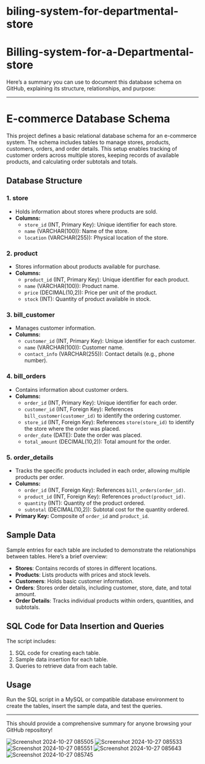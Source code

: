 # biling-system-for-departmental-store

# Billing-system-for-a-Departmental-store

Here’s a summary you can use to document this database schema on GitHub, explaining its structure, relationships, and purpose:

---

# E-commerce Database Schema

This project defines a basic relational database schema for an e-commerce system. The schema includes tables to manage stores, products, customers, orders, and order details. This setup enables tracking of customer orders across multiple stores, keeping records of available products, and calculating order subtotals and totals. 

## Database Structure

### 1. **store**
   - Holds information about stores where products are sold.
   - **Columns:**
     - `store_id` (INT, Primary Key): Unique identifier for each store.
     - `name` (VARCHAR(100)): Name of the store.
     - `location` (VARCHAR(255)): Physical location of the store.

### 2. **product**
   - Stores information about products available for purchase.
   - **Columns:**
     - `product_id` (INT, Primary Key): Unique identifier for each product.
     - `name` (VARCHAR(100)): Product name.
     - `price` (DECIMAL(10,2)): Price per unit of the product.
     - `stock` (INT): Quantity of product available in stock.

### 3. **bill_customer**
   - Manages customer information.
   - **Columns:**
     - `customer_id` (INT, Primary Key): Unique identifier for each customer.
     - `name` (VARCHAR(100)): Customer name.
     - `contact_info` (VARCHAR(255)): Contact details (e.g., phone number).

### 4. **bill_orders**
   - Contains information about customer orders.
   - **Columns:**
     - `order_id` (INT, Primary Key): Unique identifier for each order.
     - `customer_id` (INT, Foreign Key): References `bill_customer(customer_id)` to identify the ordering customer.
     - `store_id` (INT, Foreign Key): References `store(store_id)` to identify the store where the order was placed.
     - `order_date` (DATE): Date the order was placed.
     - `total_amount` (DECIMAL(10,2)): Total amount for the order.

### 5. **order_details**
   - Tracks the specific products included in each order, allowing multiple products per order.
   - **Columns:**
     - `order_id` (INT, Foreign Key): References `bill_orders(order_id)`.
     - `product_id` (INT, Foreign Key): References `product(product_id)`.
     - `quantity` (INT): Quantity of the product ordered.
     - `subtotal` (DECIMAL(10,2)): Subtotal cost for the quantity ordered.
   - **Primary Key:** Composite of `order_id` and `product_id`.

## Sample Data

Sample entries for each table are included to demonstrate the relationships between tables. Here’s a brief overview:

- **Stores**: Contains records of stores in different locations.
- **Products**: Lists products with prices and stock levels.
- **Customers**: Holds basic customer information.
- **Orders**: Stores order details, including customer, store, date, and total amount.
- **Order Details**: Tracks individual products within orders, quantities, and subtotals.

## SQL Code for Data Insertion and Queries

The script includes:
1. SQL code for creating each table.
2. Sample data insertion for each table.
3. Queries to retrieve data from each table.

## Usage

Run the SQL script in a MySQL or compatible database environment to create the tables, insert the sample data, and test the queries.

---

This should provide a comprehensive summary for anyone browsing your GitHub repository!


![Screenshot 2024-10-27 085505](https://github.com/user-attachments/assets/b570d2bf-db3a-4e51-b06d-5cf18084965d)
![Screenshot 2024-10-27 085533](https://github.com/user-attachments/assets/a9ef3368-3146-4dd7-845e-fd632da4f746)
![Screenshot 2024-10-27 085551](https://github.com/user-attachments/assets/1bab15b3-1b62-485c-ab37-9cf6169b1123)
![Screenshot 2024-10-27 085643](https://github.com/user-attachments/assets/647185e9-66b6-4c03-a863-492ab79284ca)
![Screenshot 2024-10-27 085745](https://github.com/user-attachments/assets/4e2f4250-da41-494f-bb50-13e36dad0736)
